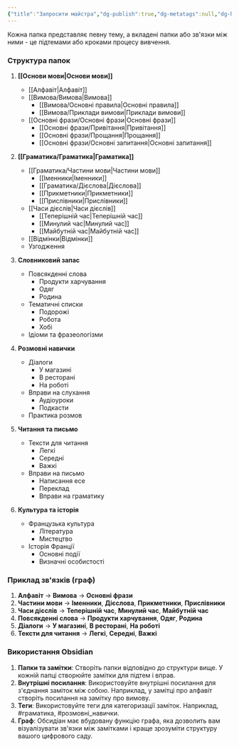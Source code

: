 ```yaml
---
{"title":"Запросити майстра","dg-publish":true,"dg-metatags":null,"dg-home":true,"permalink":"/struktura/","tags":["gardenEntry"],"dgPassFrontmatter":true,"noteIcon":""}
---
```


Кожна папка представляє певну тему, а вкладені папки або зв'язки між ними - це підтемами або кроками процесу вивчення.

### Структура папок
1. **[[Основи мови\|Основи мови]]**
   - [[Алфавіт\|Алфавіт]]
   - [[Вимова/Вимова\|Вимова]]
     - [[Вимова/Основні правила\|Основні правила]]
     - [[Вимова/Приклади вимови\|Приклади вимови]]
   - [[Основні фрази/Основні фрази\|Основні фрази]]
     - [[Основні фрази/Привітання\|Привітання]]
     - [[Основні фрази/Прощання\|Прощання]]
     - [[Основні фрази/Основні запитання\|Основні запитання]]

2. **[[Граматика/Граматика\|Граматика]]**
   - [[Граматика/Частини мови\|Частини мови]]
     - [[Іменники\|Іменники]]
     - [[Граматика/Дієслова\|Дієслова]]
     - [[Прикметники\|Прикметники]]
     - [[Прислівники\|Прислівники]]
   - [[Часи дієслів\|Часи дієслів]]
     - [[Теперішній час\|Теперішній час]]
     - [[Минулий час\|Минулий час]]
     - [[Майбутній час\|Майбутній час]]
   - [[Відмінки\|Відмінки]]
   - Узгодження

3. **Словниковий запас**
   - Повсякденні слова
     - Продукти харчування
     - Одяг
     - Родина
   - Тематичні списки
     - Подорожі
     - Робота
     - Хобі
   - Ідіоми та фразеологізми

4. **Розмовні навички**
   - Діалоги
     - У магазині
     - В ресторані
     - На роботі
   - Вправи на слухання
     - Аудіоуроки
     - Подкасти
   - Практика розмов

5. **Читання та письмо**
   - Тексти для читання
     - Легкі
     - Середні
     - Важкі
   - Вправи на письмо
     - Написання есе
     - Переклад
     - Вправи на граматику

6. **Культура та історія**
   - Французька культура
     - Література
     - Мистецтво
   - Історія Франції
     - Основні події
     - Визначні особистості

### Приклад зв'язків (граф)

1. **Алфавіт** -> **Вимова** -> **Основні фрази**
2. **Частини мови** -> **Іменники**, **Дієслова**, **Прикметники**, **Прислівники**
3. **Часи дієслів** -> **Теперішній час**, **Минулий час**, **Майбутній час**
4. **Повсякденні слова** -> **Продукти харчування**, **Одяг**, **Родина**
5. **Діалоги** -> **У магазині**, **В ресторані**, **На роботі**
6. **Тексти для читання** -> **Легкі**, **Середні**, **Важкі**

### Використання Obsidian

1. **Папки та замітки**: Створіть папки відповідно до структури вище. У кожній папці створюйте замітки для підтем і вправ.
2. **Внутрішні посилання**: Використовуйте внутрішні посилання для з'єднання заміток між собою. Наприклад, у замітці про алфавіт створіть посилання на замітку про вимову.
3. **Теги**: Використовуйте теги для категоризації заміток. Наприклад, #граматика, #розмовні_навички.
4. **Граф**: Обсидіан має вбудовану функцію графа, яка дозволить вам візуалізувати зв'язки між замітками і краще зрозуміти структуру вашого цифрового саду.